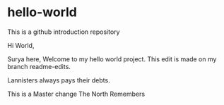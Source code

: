 # hello-world
This is a github introduction repository


Hi World,

Surya here, Welcome to my hello world project.
This edit is made on my branch readme-edits.

Lannisters always pays their debts.

This is a Master change
The North Remembers

